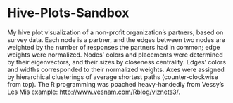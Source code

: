 Hive-Plots-Sandbox
==================

My hive plot visualization of a non-profit organization’s partners, based on survey data. Each node is a partner, and the edges between two nodes are weighted by the number of responses the partners had in common; edge weights were normalized. Nodes’ colors and placements were determined by their eigenvectors, and their sizes by closeness centrality. Edges’ colors and widths corresponded to their normalized weights. Axes were assigned by hierarchical clusterings of average shortest paths (counter-clockwise from top). The R programming was poached heavy-handedly from Vessy’s Les Mis example: http://www.vesnam.com/Rblog/viznets3/. 
